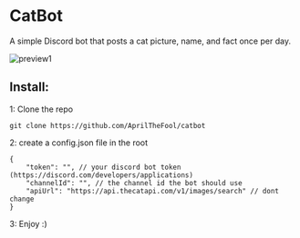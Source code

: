 # CatBot
A simple Discord bot that posts a cat picture, name, and fact once per day.

![preview1](https://github.com/user-attachments/assets/e038c3c7-f720-470f-91b6-28b0b3c710e8)

## Install:

1: Clone the repo

```git clone https://github.com/AprilTheFool/catbot```

2: create a config.json file in the root

```
{
    "token": "", // your discord bot token (https://discord.com/developers/applications)
    "channelId": "", // the channel id the bot should use
    "apiUrl": "https://api.thecatapi.com/v1/images/search" // dont change
}
```

3: Enjoy :)
